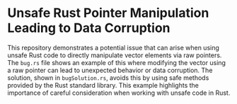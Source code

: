 # Unsafe Rust Pointer Manipulation Leading to Data Corruption
This repository demonstrates a potential issue that can arise when using unsafe Rust code to directly manipulate vector elements via raw pointers.  The `bug.rs` file shows an example of this where modifying the vector using a raw pointer can lead to unexpected behavior or data corruption.  The solution, shown in `bugSolution.rs`, avoids this by using safe methods provided by the Rust standard library.  This example highlights the importance of careful consideration when working with unsafe code in Rust.